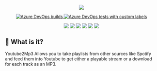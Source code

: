 <p align="center">
  <img src="https://i.imgur.com/pXV1vOQ.gif" />
</p>

<p align="center">
  <a href="https://dev.azure.com/draxcodes/Youtube2Mp3/_apis/build/status/DraxCodes.Youtube2Mp3?branchName=master">
    <img alt="Azure DevOps builds" src="https://img.shields.io/azure-devops/build/draxcodes/c1b7c87a-d2c7-4ba7-b3c3-14da320d6d20/4?style=for-the-badge&logo=azure-pipelines&label=Build%20Status">
  </a>
  <a href="https://dev.azure.com/draxcodes/Youtube2Mp3/_apis/build/status/DraxCodes.Youtube2Mp3?branchName=master">
    <img alt="Azure DevOps tests with custom labels" src="https://img.shields.io/azure-devops/tests/draxcodes/Youtube2Mp3/4?failed_label=Baduns&passed_label=Goodbois&skipped_label=Dropped&style=for-the-badge&logo=azure-pipelines&label=Test%20Status">
  </a>
</p>

<p align="center">
<img src="https://img.shields.io/badge/Service%20Status-Implemented-green?logo=spotify" /> <img src="https://img.shields.io/badge/Service%20Status-In%20Progress-red?logo=youtube" /> <img src="https://img.shields.io/badge/UI%20Status-In%20Planning-red?logo=windows" /> <img src="https://img.shields.io/badge/UI%20Status-Future%20Feature-red?logo=linux" /> <img src="https://img.shields.io/badge/UI%20Status-In%20Planning-red?logo=android" /> <img src="https://img.shields.io/badge/UI%20Status-In%20Planning-red?logo=apple" />
</p>


##  :thinking: What is it?
Youtube2Mp3 Allows you to take playlists from other sources like Spotify and feed them into Youtube to get either a playable stream or a download for each track as an MP3.

